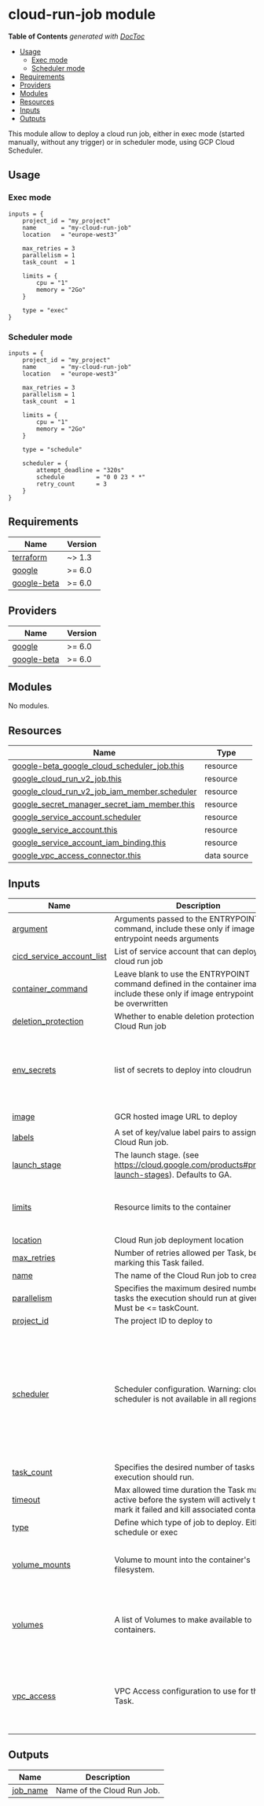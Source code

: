 # cloud-run-job module

<!-- START doctoc generated TOC please keep comment here to allow auto update -->
<!-- DON'T EDIT THIS SECTION, INSTEAD RE-RUN doctoc TO UPDATE -->
**Table of Contents**  *generated with [DocToc](https://github.com/thlorenz/doctoc)*

- [Usage](#usage)
  - [Exec mode](#exec-mode)
  - [Scheduler mode](#scheduler-mode)
- [Requirements](#requirements)
- [Providers](#providers)
- [Modules](#modules)
- [Resources](#resources)
- [Inputs](#inputs)
- [Outputs](#outputs)

<!-- END doctoc generated TOC please keep comment here to allow auto update -->

This module allow to deploy a cloud run job, either in exec mode (started manually, without any trigger) or in scheduler mode, using GCP Cloud Scheduler.

## Usage

### Exec mode

```hcl
inputs = {
    project_id = "my_project"
    name       = "my-cloud-run-job"
    location   = "europe-west3"

    max_retries = 3
    parallelism = 1
    task_count  = 1

    limits = {
        cpu = "1"
        memory = "2Go"
    }

    type = "exec"
}
```

### Scheduler mode

```hcl
inputs = {
    project_id = "my_project"
    name       = "my-cloud-run-job"
    location   = "europe-west3"

    max_retries = 3
    parallelism = 1
    task_count  = 1

    limits = {
        cpu = "1"
        memory = "2Go"
    }

    type = "schedule"

    scheduler = {
        attempt_deadline = "320s"
        schedule         = "0 0 23 * *"
        retry_count      = 3
    }
}
```

<!-- BEGIN_TF_DOCS -->
## Requirements

| Name | Version |
|------|---------|
| <a name="requirement_terraform"></a> [terraform](#requirement\_terraform) | ~> 1.3 |
| <a name="requirement_google"></a> [google](#requirement\_google) | >= 6.0 |
| <a name="requirement_google-beta"></a> [google-beta](#requirement\_google-beta) | >= 6.0 |

## Providers

| Name | Version |
|------|---------|
| <a name="provider_google"></a> [google](#provider\_google) | >= 6.0 |
| <a name="provider_google-beta"></a> [google-beta](#provider\_google-beta) | >= 6.0 |

## Modules

No modules.

## Resources

| Name | Type |
|------|------|
| [google-beta_google_cloud_scheduler_job.this](https://registry.terraform.io/providers/hashicorp/google-beta/latest/docs/resources/google_cloud_scheduler_job) | resource |
| [google_cloud_run_v2_job.this](https://registry.terraform.io/providers/hashicorp/google/latest/docs/resources/cloud_run_v2_job) | resource |
| [google_cloud_run_v2_job_iam_member.scheduler](https://registry.terraform.io/providers/hashicorp/google/latest/docs/resources/cloud_run_v2_job_iam_member) | resource |
| [google_secret_manager_secret_iam_member.this](https://registry.terraform.io/providers/hashicorp/google/latest/docs/resources/secret_manager_secret_iam_member) | resource |
| [google_service_account.scheduler](https://registry.terraform.io/providers/hashicorp/google/latest/docs/resources/service_account) | resource |
| [google_service_account.this](https://registry.terraform.io/providers/hashicorp/google/latest/docs/resources/service_account) | resource |
| [google_service_account_iam_binding.this](https://registry.terraform.io/providers/hashicorp/google/latest/docs/resources/service_account_iam_binding) | resource |
| [google_vpc_access_connector.this](https://registry.terraform.io/providers/hashicorp/google/latest/docs/data-sources/vpc_access_connector) | data source |

## Inputs

| Name | Description | Type | Default | Required |
|------|-------------|------|---------|:--------:|
| <a name="input_argument"></a> [argument](#input\_argument) | Arguments passed to the ENTRYPOINT command, include these only if image entrypoint needs arguments | `list(string)` | `[]` | no |
| <a name="input_cicd_service_account_list"></a> [cicd\_service\_account\_list](#input\_cicd\_service\_account\_list) | List of service account that can deploy the cloud run job | `list(string)` | n/a | yes |
| <a name="input_container_command"></a> [container\_command](#input\_container\_command) | Leave blank to use the ENTRYPOINT command defined in the container image, include these only if image entrypoint should be overwritten | `list(string)` | `[]` | no |
| <a name="input_deletion_protection"></a> [deletion\_protection](#input\_deletion\_protection) | Whether to enable deletion protection on the Cloud Run job | `bool` | `true` | no |
| <a name="input_env_secrets"></a> [env\_secrets](#input\_env\_secrets) | list of secrets to deploy into cloudrun | <pre>list(object({<br/>    name    = string<br/>    secret  = string<br/>    version = optional(string, "latest")<br/>    role    = optional(string, "roles/secretmanager.secretAccessor")<br/>  }))</pre> | `[]` | no |
| <a name="input_image"></a> [image](#input\_image) | GCR hosted image URL to deploy | `string` | `"us-docker.pkg.dev/cloudrun/container/hello"` | no |
| <a name="input_labels"></a> [labels](#input\_labels) | A set of key/value label pairs to assign to the Cloud Run job. | `map(string)` | `{}` | no |
| <a name="input_launch_stage"></a> [launch\_stage](#input\_launch\_stage) | The launch stage. (see https://cloud.google.com/products#product-launch-stages). Defaults to GA. | `string` | `""` | no |
| <a name="input_limits"></a> [limits](#input\_limits) | Resource limits to the container | <pre>object({<br/>    cpu    = optional(string)<br/>    memory = optional(string)<br/>  })</pre> | `null` | no |
| <a name="input_location"></a> [location](#input\_location) | Cloud Run job deployment location | `string` | n/a | yes |
| <a name="input_max_retries"></a> [max\_retries](#input\_max\_retries) | Number of retries allowed per Task, before marking this Task failed. | `number` | `null` | no |
| <a name="input_name"></a> [name](#input\_name) | The name of the Cloud Run job to create | `string` | n/a | yes |
| <a name="input_parallelism"></a> [parallelism](#input\_parallelism) | Specifies the maximum desired number of tasks the execution should run at given time. Must be <= taskCount. | `number` | `null` | no |
| <a name="input_project_id"></a> [project\_id](#input\_project\_id) | The project ID to deploy to | `string` | n/a | yes |
| <a name="input_scheduler"></a> [scheduler](#input\_scheduler) | Scheduler configuration. Warning: cloud scheduler is not available in all regions. | <pre>object({<br/>    description      = optional(string, null)           # Description of the Cloud Scheduler<br/>    schedule         = string                           # Follow the format here: https://cloud.google.com/scheduler/docs/configuring/cron-job-schedules#cron_job_format<br/>    attempt_deadline = string                           # The deadline for job attempts<br/>    retry_count      = number                           # The number of attempts that the system will make (max 5)<br/>    paused           = optional(bool, false)            # Pause the cloud scheduler. Can be use when deploying a new project<br/>    region           = optional(string, "europe-west3") # Region where to deploy the cloud scheduler. Warning: cloud scheduler is not available in all regions<br/>  })</pre> | <pre>{<br/>  "attempt_deadline": "320s",<br/>  "retry_count": 3,<br/>  "schedule": "0 0 23 * *"<br/>}</pre> | no |
| <a name="input_task_count"></a> [task\_count](#input\_task\_count) | Specifies the desired number of tasks the execution should run. | `number` | `null` | no |
| <a name="input_timeout"></a> [timeout](#input\_timeout) | Max allowed time duration the Task may be active before the system will actively try to mark it failed and kill associated containers. | `string` | `"600s"` | no |
| <a name="input_type"></a> [type](#input\_type) | Define which type of job to deploy. Either schedule or exec | `string` | `"exec"` | no |
| <a name="input_volume_mounts"></a> [volume\_mounts](#input\_volume\_mounts) | Volume to mount into the container's filesystem. | <pre>list(object({<br/>    name       = string<br/>    mount_path = string<br/>  }))</pre> | `[]` | no |
| <a name="input_volumes"></a> [volumes](#input\_volumes) | A list of Volumes to make available to containers. | <pre>list(object({<br/>    name = string<br/>    cloud_sql_instance = object({<br/>      instances = set(string)<br/>    })<br/>  }))</pre> | `[]` | no |
| <a name="input_vpc_access"></a> [vpc\_access](#input\_vpc\_access) | VPC Access configuration to use for this Task. | <pre>list(object({<br/>    connector_id = string                               # Id of the vpc access connector. Format: projects/{project}/locations/{location}/connectors/{connector},<br/>    egress    = optional(string, "PRIVATE_RANGES_ONLY") # Shoud be either ALL_TRAFIC or PRIVATE_RANGES_ONLY<br/>  }))</pre> | `[]` | no |

## Outputs

| Name | Description |
|------|-------------|
| <a name="output_job_name"></a> [job\_name](#output\_job\_name) | Name of the Cloud Run Job. |
<!-- END_TF_DOCS -->
